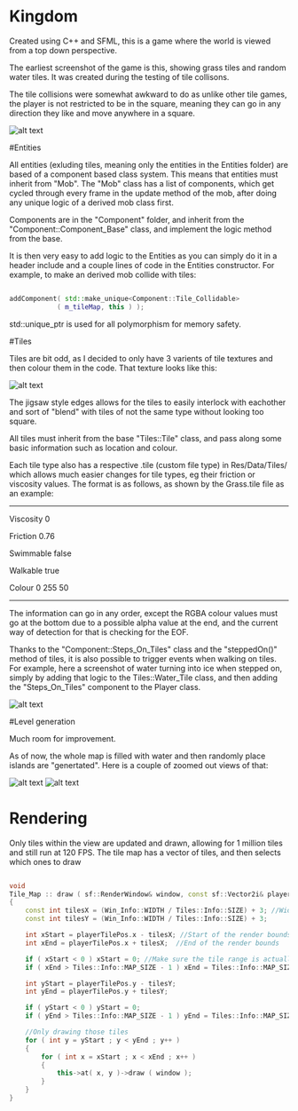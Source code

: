 # Kingdom

Created using C++ and SFML, this is a game where the world is viewed from a top down perspective.

The earliest screenshot of the game is this, showing grass tiles and random water tiles. It was created during the testing of tile collisons.

The tile collisions were somewhat awkward to do as unlike other tile games, the player is not restricted to be in the square, meaning they can go in any direction they like and move anywhere in a square.

![alt text](http://puu.sh/o5LGX/145d3f5ef8.png "Water and grass")

#Entities 

All entities (exluding tiles, meaning only the entities in the Entities folder) are based of a component based class system. This means that entities must inherit from "Mob". The "Mob" class has a list of components, which get cycled through every frame in the update method of the mob, after doing any unique logic of a derived mob class first.

Components are in the "Component" folder, and inherit from the "Component::Component_Base" class, and implement the logic method from the base.

It is then very easy to add logic to the Entities as you can simply do it in a header include and a couple lines of code in the Entities constructor. For example, to make an derived mob collide with tiles:


```C++

addComponent( std::make_unique<Component::Tile_Collidable>
            ( m_tileMap, this ) );

```

std::unique_ptr is used for all polymorphism for memory safety.

#Tiles

Tiles are bit odd, as I decided to only have 3 varients of tile textures and then colour them in the code. That texture looks like this: 

![alt text](http://puu.sh/o5LKn/7db0b89aa2.png "Tile texture")

The jigsaw style edges allows for the tiles to easily interlock with eachother and sort of "blend" with tiles of not the same type without looking too square.

All tiles must inherit from the base "Tiles::Tile" class, and pass along some basic information such as location and colour.

Each tile type also has a respective .tile (custom file type) in Res/Data/Tiles/ which allows much easier changes for tile types, eg their friction or viscosity values. The format is as follows, as shown by the Grass.tile file as an example:

___________
Viscosity
0

Friction
0.76

Swimmable
false

Walkable
true

Colour
0 255 50
___________

The information can go in any order, except the RGBA colour values must go at the bottom due to a possible alpha value at the end, and the current way of detection for that is checking for the EOF.

Thanks to the "Component::Steps_On_Tiles" class and the "steppedOn()" method of tiles, it is also possible to trigger events when walking on tiles. For example, here a screenshot of water turning into ice when stepped on, simply by adding that logic to the Tiles::Water_Tile class, and then adding the "Steps_On_Tiles" component to the Player class.

![alt text](http://puu.sh/oaC00/1ebc3d575f.png "Frozone!")

#Level generation

Much room for improvement.

As of now, the whole map is filled with water and then randomly place islands are "genertated". Here is a couple of zoomed out views of that:


![alt text](http://puu.sh/o9If7/d010bdb301.png "Level Gen 1")
![alt text](http://puu.sh/oaCau/085eed1b90.png "Level Gen 2")

# Rendering

Only tiles within the view are updated and drawn, allowing for 1 million tiles and still run at 120 FPS. The tile map has a vector of tiles, and then selects which ones to draw

```C++

void
Tile_Map :: draw ( sf::RenderWindow& window, const sf::Vector2i& playerTilePos )
{
    const int tilesX = (Win_Info::WIDTH / Tiles::Info::SIZE) + 3; //Width of the screen in tiles
    const int tilesY = (Win_Info::WIDTH / Tiles::Info::SIZE) + 3;

    int xStart = playerTilePos.x - tilesX; //Start of the render bounds
    int xEnd = playerTilePos.x + tilesX;  //End of the render bounds

    if ( xStart < 0 ) xStart = 0; //Make sure the tile range is actually within the maps bounds
    if ( xEnd > Tiles::Info::MAP_SIZE - 1 ) xEnd = Tiles::Info::MAP_SIZE - 1;

    int yStart = playerTilePos.y - tilesY;
    int yEnd = playerTilePos.y + tilesY;

    if ( yStart < 0 ) yStart = 0;
    if ( yEnd > Tiles::Info::MAP_SIZE - 1 ) yEnd = Tiles::Info::MAP_SIZE - 1;

    //Only drawing those tiles
    for ( int y = yStart ; y < yEnd ; y++ )
    {
        for ( int x = xStart ; x < xEnd ; x++ )
        {
            this->at( x, y )->draw ( window );
        }
    }
}

```



